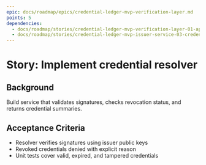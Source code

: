 ```yaml
---
epic: docs/roadmap/epics/credential-ledger-mvp-verification-layer.md
points: 5
dependencies:
  - docs/roadmap/stories/credential-ledger-mvp-verification-layer-01-api-design.md
  - docs/roadmap/stories/credential-ledger-mvp-issuer-service-03-credential-builder.md
---
```

# Story: Implement credential resolver

## Background
Build service that validates signatures, checks revocation status, and returns credential summaries.

## Acceptance Criteria
- Resolver verifies signatures using issuer public keys
- Revoked credentials denied with explicit reason
- Unit tests cover valid, expired, and tampered credentials
